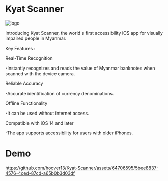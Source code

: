 # Kyat Scanner 
![logo](https://github.com/hoover13/Kyat-Scanner/assets/64706595/d3621a34-2b01-48b6-8c7b-5800fb0a80c8)


Introducing Kyat Scanner, the world's first accessibility iOS app for visually impaired people in Myanmar.


Key Features :


Real-Time Recognition

-Instantly recognizes and reads the value of Myanmar banknotes when scanned with the device camera.


Reliable Accuracy

-Accurate identification of currency denominations.


Offline Functionality

-It can be used without internet access.


Compatible with iOS 14 and later

-The app supports accessibility for users with older iPhones.

# Demo
https://github.com/hoover13/Kyat-Scanner/assets/64706595/5bee8837-4576-4ced-87cd-a65b0b3d03df
